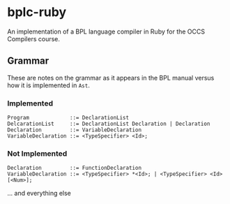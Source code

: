 bplc-ruby
====

An implementation of a BPL language compiler in Ruby for the OCCS Compilers course.

Grammar
---

These are notes on the grammar as it appears in the BPL manual versus how it is implemented in `Ast`.

### Implemented

	Program				::= DeclarationList
	DelcarationList		::= DeclarationList Declaration | Declaration
	Declaration			::= VariableDeclaration
	VariableDeclaration	::= <TypeSpecifier> <Id>;

### Not Implemented

	Declaration			::= FunctionDeclaration
	VariableDeclaration	::= <TypeSpecifier> *<Id>; | <TypeSpecifier> <Id>[<Num>];

... and everything else